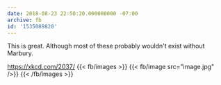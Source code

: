 ```yaml
---
date: 2018-08-23 22:50:20.000000000 -07:00
archive: fb
id: '1535089820'
---
```


This is great. Although most of these probably wouldn't exist without Marbury.

https://xkcd.com/2037/
{{< fb/images >}}
{{< fb/image src="image.jpg" />}}
{{< /fb/images >}}
